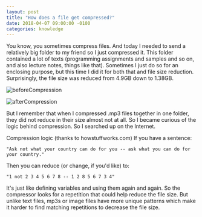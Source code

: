 ```yaml
---
layout: post
title: "How does a file get compressed?"
date: 2018-04-07 09:00:00 -0100
categories: knowledge
---
```

You know, you sometimes compress files. And today I needed to send a relatively big folder to my friend so I just compressed it. This folder contained a lot of texts (programming assignments and samples and so on, and also lecture notes, things like that). Sometimes I just do so for an enclosing purpose, but this time I did it for both that and file size reduction. Surprisingly, the file size was reduced from 4.9GB down to 1.38GB.

![beforeCompression](https://7oel.weebly.com/uploads/9/5/6/3/95631532/screen-shot-2017-08-11-at-19-56-37_1_orig.png)

![afterCompression](https://7oel.weebly.com/uploads/9/5/6/3/95631532/screen-shot-2017-08-11-at-19-56-41_orig.png)

But I remember that when I compressed .mp3 files together in one folder, they did not reduce in their size almost not at all. So I became curious of the logic behind compression. So I searched up on the Internet.

Compression logic (thanks to howstuffworks.com)
If you have a sentence:

```
"Ask not what your country can do for you -- ask what you can do for your country."
```

Then you can reduce (or change, if you'd like) to: 
```
"1 not 2 3 4 5 6 7 8 -- 1 2 8 5 6 7 3 4"
```

It's just like defining variables and using them again and again. So the compressor looks for a repetition that could help reduce the file size. But unlike text files, mp3s or image files have more unique patterns which make it harder to find matching repetitions to decrease the file size. 